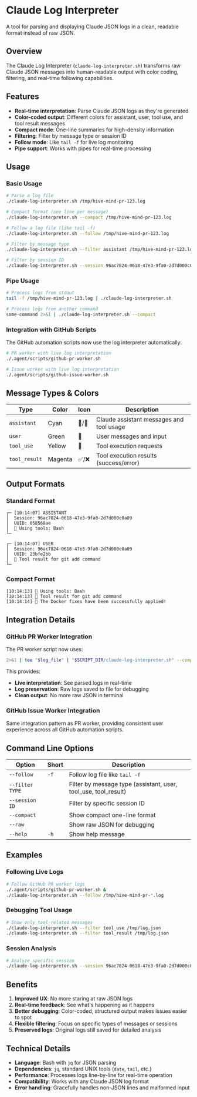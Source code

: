 # Claude Log Interpreter

A tool for parsing and displaying Claude JSON logs in a clean, readable format instead of raw JSON.

## Overview

The Claude Log Interpreter (`claude-log-interpreter.sh`) transforms raw Claude JSON messages into human-readable output with color coding, filtering, and real-time following capabilities.

## Features

- **Real-time interpretation**: Parse Claude JSON logs as they're generated
- **Color-coded output**: Different colors for assistant, user, tool use, and tool result messages
- **Compact mode**: One-line summaries for high-density information
- **Filtering**: Filter by message type or session ID
- **Follow mode**: Like `tail -f` for live log monitoring
- **Pipe support**: Works with pipes for real-time processing

## Usage

### Basic Usage

```bash
# Parse a log file
./claude-log-interpreter.sh /tmp/hive-mind-pr-123.log

# Compact format (one line per message)
./claude-log-interpreter.sh --compact /tmp/hive-mind-pr-123.log

# Follow a log file (like tail -f)
./claude-log-interpreter.sh --follow /tmp/hive-mind-pr-123.log

# Filter by message type
./claude-log-interpreter.sh --filter assistant /tmp/hive-mind-pr-123.log

# Filter by session ID
./claude-log-interpreter.sh --session 96ac7824-0618-47e3-9fa0-2d7d000c0a09 /tmp/log.json
```

### Pipe Usage

```bash
# Process logs from stdout
tail -f /tmp/hive-mind-pr-123.log | ./claude-log-interpreter.sh

# Process logs from another command
some-command 2>&1 | ./claude-log-interpreter.sh --compact
```

### Integration with GitHub Scripts

The GitHub automation scripts now use the log interpreter automatically:

```bash
# PR worker with live log interpretation
./.agent/scripts/github-pr-worker.sh

# Issue worker with live log interpretation
./.agent/scripts/github-issue-worker.sh
```

## Message Types & Colors

| Type          | Color   | Icon  | Description                              |
| ------------- | ------- | ----- | ---------------------------------------- |
| `assistant`   | Cyan    | 🔧/💬 | Claude assistant messages and tool usage |
| `user`        | Green   | 👤    | User messages and input                  |
| `tool_use`    | Yellow  | 🔧    | Tool execution requests                  |
| `tool_result` | Magenta | ✅/❌ | Tool execution results (success/error)   |

## Output Formats

### Standard Format

```
┌─ [10:14:07] ASSISTANT
│  Session: 96ac7824-0618-47e3-9fa0-2d7d000c0a09
│  UUID: 058568ae
│  🔧 Using tools: Bash
└─

┌─ [10:14:07] USER
│  Session: 96ac7824-0618-47e3-9fa0-2d7d000c0a09
│  UUID: 23bfe2bb
│  👤 Tool result for git add command
└─
```

### Compact Format

```
[10:14:13] 🔧 Using tools: Bash
[10:14:13] 👤 Tool result for git add command
[10:14:14] 💬 The Docker fixes have been successfully applied!
```

## Integration Details

### GitHub PR Worker Integration

The PR worker script now uses:

```bash
2>&1 | tee "$log_file" | "$SCRIPT_DIR/claude-log-interpreter.sh" --compact
```

This provides:

- **Live interpretation**: See parsed logs in real-time
- **Log preservation**: Raw logs saved to file for debugging
- **Clean output**: No more raw JSON in terminal

### GitHub Issue Worker Integration

Same integration pattern as PR worker, providing consistent user experience across all GitHub automation scripts.

## Command Line Options

| Option          | Short | Description                                                     |
| --------------- | ----- | --------------------------------------------------------------- |
| `--follow`      | `-f`  | Follow log file like `tail -f`                                  |
| `--filter TYPE` |       | Filter by message type (assistant, user, tool_use, tool_result) |
| `--session ID`  |       | Filter by specific session ID                                   |
| `--compact`     |       | Show compact one-line format                                    |
| `--raw`         |       | Show raw JSON for debugging                                     |
| `--help`        | `-h`  | Show help message                                               |

## Examples

### Following Live Logs

```bash
# Follow GitHub PR worker logs
./.agent/scripts/github-pr-worker.sh &
./claude-log-interpreter.sh --follow /tmp/hive-mind-pr-*.log
```

### Debugging Tool Usage

```bash
# Show only tool-related messages
./claude-log-interpreter.sh --filter tool_use /tmp/log.json
./claude-log-interpreter.sh --filter tool_result /tmp/log.json
```

### Session Analysis

```bash
# Analyze specific session
./claude-log-interpreter.sh --session 96ac7824-0618-47e3-9fa0-2d7d000c0a09 /tmp/log.json
```

## Benefits

1. **Improved UX**: No more staring at raw JSON logs
2. **Real-time feedback**: See what's happening as it happens
3. **Better debugging**: Color-coded, structured output makes issues easier to spot
4. **Flexible filtering**: Focus on specific types of messages or sessions
5. **Preserved logs**: Original logs still saved for detailed analysis

## Technical Details

- **Language**: Bash with `jq` for JSON parsing
- **Dependencies**: `jq`, standard UNIX tools (`date`, `tail`, etc.)
- **Performance**: Processes logs line-by-line for real-time operation
- **Compatibility**: Works with any Claude JSON log format
- **Error handling**: Gracefully handles non-JSON lines and malformed input
